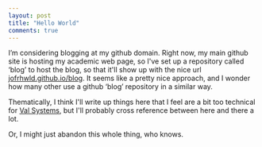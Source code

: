 ```yaml
---
layout: post
title: "Hello World"
comments: true
---
```


I’m considering blogging at my github domain.
Right now, my main github site is hosting my academic web page, so I've set up a repository called ‘blog’ to host the blog, so that it'll show up with the nice url <a href = "http://jofrhwld.github.io/blog">jofrhwld.github.io/blog</a>.
It seems like a pretty nice approach, and I wonder how many other use a github ‘blog’ repository in a similar way.

Thematically, I think I'll write up things here that I feel are a bit too technical for <a href = "http://val-systems.blogspot.com/">Val Systems</a>, but I'll probably cross reference between here and there a lot.

Or, I might just abandon this whole thing, who knows.